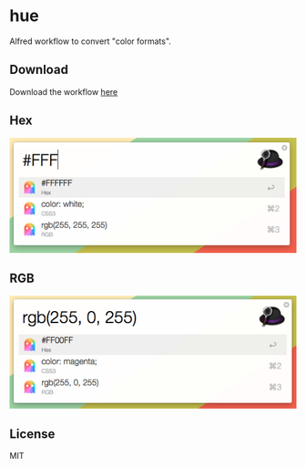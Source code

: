 # hue

Alfred workflow to convert "color formats".

## Download

Download the workflow [here](http://tinyurl.com/hue-download)

## Hex

![hex](screens/hex.png)

## RGB

![rgb](screens/rgb.png)

## License

MIT